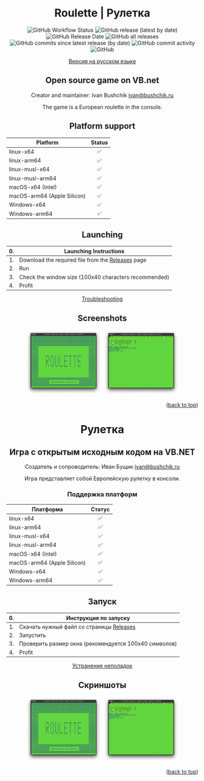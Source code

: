 <div id="top"></div>

<div align="center">
  <h1 align="center">Roulette | Рулетка</h3>
  <img alt="GitHub Workflow Status" src="https://img.shields.io/github/workflow/status/ivabus/roulette/checks">
  <img alt="GitHub release (latest by date)" src="https://img.shields.io/github/v/release/ivabus/roulette">
  <img alt="GitHub Release Date" src="https://img.shields.io/github/release-date/ivabus/roulette">
  <img alt="GitHub all releases" src="https://img.shields.io/github/downloads/ivabus/roulette/total">
  <img alt="GitHub commits since latest release (by date)" src="https://img.shields.io/github/commits-since/ivabus/roulette/latest">
  <img alt="GitHub commit activity" src="https://img.shields.io/github/commit-activity/m/ivabus/roulette">
  <img alt="GitHub" src="https://img.shields.io/github/license/ivabus/roulette">
  <p><a href="#rus">Версия на русском языке</a></p>
</div>

<div align="center">
  
  
  ## Open source game on VB.net

  Creator and maintainer: Ivan Bushchik <ivan@bushchik.ru>

  The game is a European roulette in the console.

  ## Platform support
  |Platform|Status|
  |---|:---:|
  |linux-x64|✅|
  |linux-arm64|✅|
  |linux-musl-x64|✅|
  |linux-musl-arm64|✅|
  |macOS-x64 (Intel)|✅|
  |macOS-arm64 (Apple Silicon)|✅|
  |Windows-x64| ✅ |
  |Windows-arm64| ✅ |

  ## Launching

  | 0. | Launching Instructions |
  |:---:|---|
  | 1. | Download the required file from the [Releases](https://github.com/ivabus/roulette/releases) page |
  | 2. | Run |
  | 3. | Check the window size (100x40 characters recommended) |
  | 4. | Profit |

  [Troubleshooting](./troubleshooting.md)
  
  ## Screenshots

  <img alt="Скриншот 1" src="screenshots/1.png" width="200"/>
  <img alt="Скриншот 2" src="screenshots/2.png" width="200"/>


  <p align="right">(<a href="#top">back to top</a>)</p>
  
  
  <div id="rus"></div>
  
  <h1>Рулетка</h1>
  
  <h2 align="center">Игра с открытым исходным кодом на VB.NET</h2>


  Создатель и сопроводитель: Иван Бущик <ivan@bushchik.ru>

  Игра представляет собой Европейскую рулетку в консоли.


  <h3 align="center">Поддержка платформ</h3>

  |Платформа|Статус|
  |---|:---:|
  |linux-x64|✅|
  |linux-arm64|✅|
  |linux-musl-x64|✅|
  |linux-musl-arm64|✅|
  |macOS-x64 (Intel)|✅|
  |macOS-arm64 (Apple Silicon)|✅|
  |Windows-x64| ✅ |
  |Windows-arm64| ✅ |

  ## Запуск
  | 0. | Инструкция по запуску |
  |:---:|---|
  | 1. | Скачать нужный файл со страницы [Releases](https://github.com/ivabus/roulette/releases) |
  | 2. | Запустить |
  | 3. | Проверить размер окна (рекомендуется 100х40 символов) |
  | 4. | Profit |

  [Устранение неполадок](./troubleshooting.md)
  
  ## Скриншоты

  <img alt="Скриншот 1" src="screenshots/1.png" width="200"/>
  <img alt="Скриншот 2" src="screenshots/2.png" width="200"/>

  <p align="right">(<a href="#top">back to top</a>)</p>

</div>
